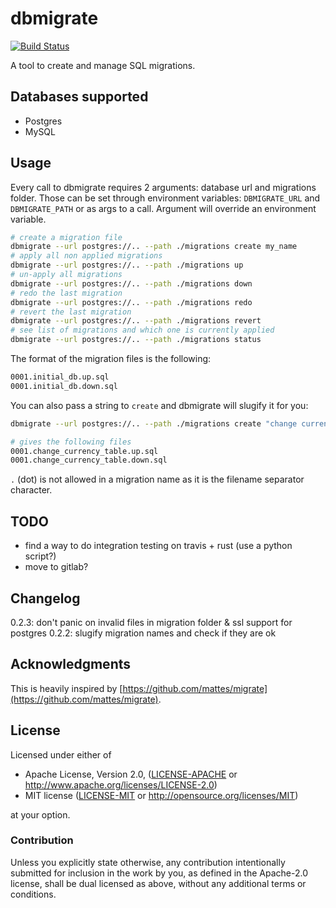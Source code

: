 # dbmigrate

[![Build Status](https://travis-ci.org/Keats/dbmigrate.svg)](https://travis-ci.org/Keats/dbmigrate)


A tool to create and manage SQL migrations.


## Databases supported

- Postgres
- MySQL

## Usage

Every call to dbmigrate requires 2 arguments: database url and migrations folder.
Those can be set through environment variables: `DBMIGRATE_URL` and `DBMIGRATE_PATH` or as args to a call. Argument will override an environment variable.

```bash
# create a migration file
dbmigrate --url postgres://.. --path ./migrations create my_name
# apply all non applied migrations
dbmigrate --url postgres://.. --path ./migrations up
# un-apply all migrations
dbmigrate --url postgres://.. --path ./migrations down
# redo the last migration
dbmigrate --url postgres://.. --path ./migrations redo
# revert the last migration
dbmigrate --url postgres://.. --path ./migrations revert
# see list of migrations and which one is currently applied
dbmigrate --url postgres://.. --path ./migrations status
```

The format of the migration files is the following:
```bash
0001.initial_db.up.sql
0001.initial_db.down.sql
```

You can also pass a string to `create` and dbmigrate will slugify it for you:

```bash
dbmigrate --url postgres://.. --path ./migrations create "change currency table"

# gives the following files
0001.change_currency_table.up.sql
0001.change_currency_table.down.sql
```

`.` (dot) is not allowed in a migration name as it is the filename separator character.

## TODO

- find a way to do integration testing on travis + rust (use a python script?)
- move to gitlab?

## Changelog
0.2.3: don't panic on invalid files in migration folder & ssl support for postgres
0.2.2: slugify migration names and check if they are ok

## Acknowledgments
This is heavily inspired by [https://github.com/mattes/migrate](https://github.com/mattes/migrate).

## License

Licensed under either of

 * Apache License, Version 2.0, ([LICENSE-APACHE](LICENSE-APACHE) or http://www.apache.org/licenses/LICENSE-2.0)
 * MIT license ([LICENSE-MIT](LICENSE-MIT) or http://opensource.org/licenses/MIT)

at your option.

### Contribution

Unless you explicitly state otherwise, any contribution intentionally submitted
for inclusion in the work by you, as defined in the Apache-2.0 license, shall be dual licensed as above, without any
additional terms or conditions.

